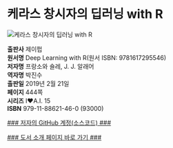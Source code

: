 # 케라스 창시자의 딥러닝 with R

![케라스 창시자의 딥러닝 with R](http://)


**출판사** 제이펍  
**원서명** Deep Learning with R(원서 ISBN: 9781617295546)  
**저자명** 프랑소와 숄레, J. J. 알래어  
**역자명** 박진수  
**출판일** 2019년 2월 21일  
**페이지** 444쪽  
**시리즈** I♥A.I. 15  
**ISBN**  979-11-88621-46-0 (93000)  

[### 저자의 GitHub 계정(소스코드) ###](https://github.com/jjallaire/deep-learning-with-r-notebooks)

[### 도서 소개 페이지 바로 가기 ###](http://)